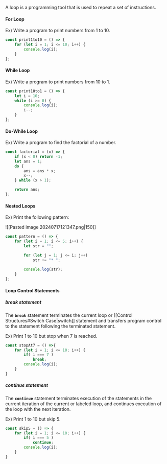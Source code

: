 A loop is a programming tool that is used to repeat a set of instructions.

#### For Loop
Ex) Write a program to print numbers from 1 to 10.
```js
const print1to10 = () => {
    for (let i = 1; i <= 10; i++) {
        console.log(i);
    }
};
```

#### While Loop
Ex) Write a program to print numbers from 10 to 1.
```js
const print10to1 = () => {
    let i = 10;
    while (i >= 0) {
        console.log(i);
        i--;
    }
};
```

#### Do-While Loop
Ex) Write a program to find the factorial of a number.
```js
const factorial = (x) => {
    if (x < 0) return -1;
    let ans = 1;
    do {
        ans = ans * x;
        x--;
    } while (x > 1);

    return ans;
};
```

#### Nested Loops
Ex) Print the following pattern:

![[Pasted image 20240717121347.png|150]]

```js
const pattern = () => {
    for (let i = 1; i <= 5; i++) {
        let str = "";

        for (let j = 1; j <= i; j++)
            str += "* ";
        
        console.log(str);
    }
};
```

#### Loop Control Statements
##### break statement
The **`break`** statement terminates the current loop or [[Control Structures#Switch Case|switch]] statement and transfers program control to the statement following the terminated statement.

Ex) Print 1 to 10 but stop when 7 is reached.
```js
const stopAt7 = () =>{
    for (let i = 1; i <= 10; i++) {
        if( i === 7 )
            break;
        console.log(i);
    }
}
```

##### continue statement
The **`continue`** statement terminates execution of the statements in the current iteration of the current or labeled loop, and continues execution of the loop with the next iteration.

Ex) Print 1 to 10 but skip 5.
```js
const skip5 = () => {
    for (let i = 1; i <= 10; i++) {
        if( i === 5 )
            continue;
        console.log(i);
    }
}
```